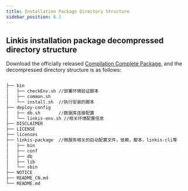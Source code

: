 ```yaml
---
title: Installation Package Directory Structure
sidebar_position: 6.1
---
```


## Linkis installation package decompressed directory structure

Download the officially released [Compilation Complete Package](https://linkis.apache.org/zh-CN/download/main), and the decompressed directory structure is as follows:

```html

├── bin
│   ├── checkEnv.sh //部署环境验证脚本
│   ├── common.sh
│   └── install.sh  //执行安装的脚本
├── deploy-config
│   ├── db.sh       //数据库连接配置
│   └── linkis-env.sh //相关环境配置信息
├── DISCLAIMER
├── LICENSE
├── licenses  
├── linkis-package  //微服务相关的启动配置文件，依赖，脚本，linkis-cli等
│   ├── bin
│   ├── conf
│   ├── db
│   ├── lib
│   └── sbin
├── NOTICE
├── README_CN.md
└── README.md

```
